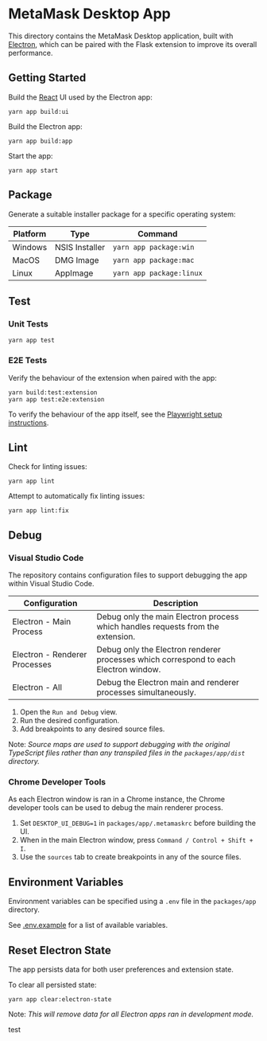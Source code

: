 # MetaMask Desktop App

This directory contains the MetaMask Desktop application, built with [Electron](https://www.electronjs.org/docs/latest), which can be paired with the Flask extension to improve its overall performance. 

## Getting Started

Build the [React](https://reactjs.org/) UI used by the Electron app:

```
yarn app build:ui
```

Build the Electron app:

```
yarn app build:app
```

Start the app:

```
yarn app start
```

## Package

Generate a suitable installer package for a specific operating system:

| Platform | Type | Command |
| --- | --- | --- |
| Windows | NSIS Installer | `yarn app package:win` |
| MacOS | DMG Image | `yarn app package:mac` |
| Linux | AppImage | `yarn app package:linux` |

## Test

### Unit Tests

```
yarn app test
```

### E2E Tests

Verify the behaviour of the extension when paired with the app:

```
yarn build:test:extension
yarn app test:e2e:extension
```

To verify the behaviour of the app itself, see the [Playwright setup instructions](test/playwright/README.md).

## Lint

Check for linting issues:

```
yarn app lint
```

Attempt to automatically fix linting issues:

```
yarn app lint:fix
```

## Debug

### Visual Studio Code

The repository contains configuration files to support debugging the app within Visual Studio Code.

| Configuration | Description |
| --- | --- |
| Electron - Main Process | Debug only the main Electron process which handles requests from the extension. |
| Electron - Renderer Processes | Debug only the Electron renderer processes which correspond to each Electron window. |
| Electron - All | Debug the Electron main and renderer processes simultaneously. |

1. Open the `Run and Debug` view.
2. Run the desired configuration.
3. Add breakpoints to any desired source files.

Note: _Source maps are used to support debugging with the original TypeScript files rather than any transpiled files in the `packages/app/dist` directory._

### Chrome Developer Tools

As each Electron window is ran in a Chrome instance, the Chrome developer tools can be used to debug the main renderer process.

1. Set `DESKTOP_UI_DEBUG=1` in `packages/app/.metamaskrc` before building the UI.
2. When in the main Electron window, press `Command / Control + Shift + I`.
3. Use the `sources` tab to create breakpoints in any of the source files.

## Environment Variables

Environment variables can be specified using a `.env` file in the `packages/app` directory.

See [.env.example](.env.example) for a list of available variables.

## Reset Electron State

The app persists data for both user preferences and extension state.

To clear all persisted state:

```
yarn app clear:electron-state
```

Note: _This will remove data for all Electron apps ran in development mode._

test